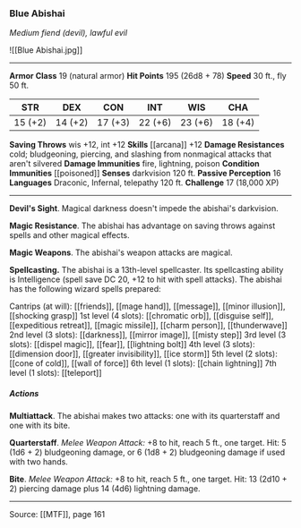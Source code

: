 ### Blue Abishai
_Medium fiend (devil), lawful evil_

![[Blue Abishai.jpg]]




---

**Armor Class** 19 (natural armor)
**Hit Points** 195 (26d8 + 78)
**Speed** 30 ft., fly 50 ft.

| STR     | DEX     | CON     | INT     | WIS     | CHA     |
|---------|---------|---------|---------|---------|---------|
| 15 (+2) | 14 (+2) | 17 (+3) | 22 (+6) | 23 (+6) | 18 (+4) |

**Saving Throws** wis +12, int +12
**Skills** [[arcana]] +12
**Damage Resistances** cold; bludgeoning, piercing, and slashing from nonmagical attacks that aren't silvered
**Damage Immunities** fire, lightning, poison
**Condition Immunities** [[poisoned]]
**Senses** darkvision 120 ft.
**Passive Perception** 16
**Languages** Draconic, Infernal, telepathy 120 ft.
**Challenge** 17 (18,000 XP)

---

**Devil's Sight**. Magical darkness doesn't impede the abishai's darkvision.

**Magic Resistance**. The abishai has advantage on saving throws against spells and other magical effects.

**Magic Weapons**. The abishai's weapon attacks are magical.

**Spellcasting.** The abishai is a 13th-level spellcaster. Its spellcasting ability is Intelligence (spell save DC 20, +12 to hit with spell attacks). The abishai has the following wizard spells prepared:

Cantrips (at will): [[friends]], [[mage hand]], [[message]], [[minor illusion]], [[shocking grasp]]
1st level (4 slots): [[chromatic orb]], [[disguise self]], [[expeditious retreat]], [[magic missile]], [[charm person]], [[thunderwave]]
2nd level (3 slots): [[darkness]], [[mirror image]], [[misty step]]
3rd level (3 slots): [[dispel magic]], [[fear]], [[lightning bolt]]
4th level (3 slots): [[dimension door]], [[greater invisibility]], [[ice storm]]
5th level (2 slots): [[cone of cold]], [[wall of force]]
6th level (1 slots): [[chain lightning]]
7th level (1 slots): [[teleport]]

##### Actions
**Multiattack**. The abishai makes two attacks: one with its quarterstaff and one with its bite.

**Quarterstaff**. _Melee Weapon Attack:_ +8 to hit, reach 5 ft., one target. Hit: 5 (1d6 + 2) bludgeoning damage, or 6 (1d8 + 2) bludgeoning damage if used with two hands.

**Bite**. _Melee Weapon Attack:_ +8 to hit, reach 5 ft., one target. Hit: 13 (2d10 + 2) piercing damage plus 14 (4d6) lightning damage.


---

Source: [[MTF]], page 161